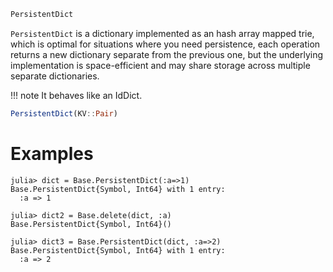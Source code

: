 ```julia
PersistentDict
```

`PersistentDict` is a dictionary implemented as an hash array mapped trie, which is optimal for situations where you need persistence, each operation returns a new dictionary separate from the previous one, but the underlying implementation is space-efficient and may share storage across multiple separate dictionaries.

!!! note
    It behaves like an IdDict.


```julia
PersistentDict(KV::Pair)
```

# Examples

```jldoctest
julia> dict = Base.PersistentDict(:a=>1)
Base.PersistentDict{Symbol, Int64} with 1 entry:
  :a => 1

julia> dict2 = Base.delete(dict, :a)
Base.PersistentDict{Symbol, Int64}()

julia> dict3 = Base.PersistentDict(dict, :a=>2)
Base.PersistentDict{Symbol, Int64} with 1 entry:
  :a => 2
```
